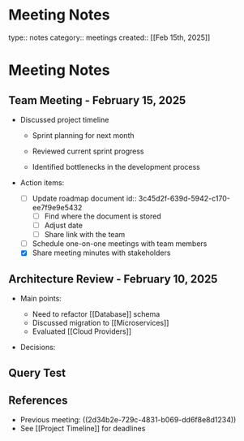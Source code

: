 # Meeting Notes

type:: notes
category:: meetings
created:: [[Feb 15th, 2025]]

# Meeting Notes

## Team Meeting - February 15, 2025
- Discussed project timeline
  - Sprint planning for next month
    
  - Reviewed current sprint progress
    
  - Identified bottlenecks in the development process

- Action items:
  - [ ] Update roadmap document
    id:: 3c45d2f-639d-5942-c170-ee7f9e9e5432
    - [ ] Find where the document is stored
    - [ ] Adjust date
    - [ ] Share link with the team
  - [ ] Schedule one-on-one meetings with team members
  - [x] Share meeting minutes with stakeholders

## Architecture Review - February 10, 2025
- Main points:
  - Need to refactor [[Database]] schema
  - Discussed migration to [[Microservices]]
  - Evaluated [[Cloud Providers]]

- Decisions:
  

## Query Test


## References
- Previous meeting: ((2d34b2e-729c-4831-b069-dd6f8e8d1234))
- See [[Project Timeline]] for deadlines